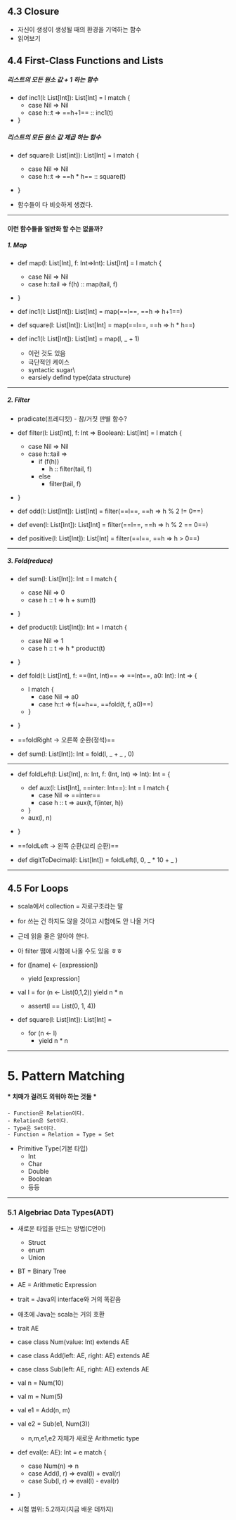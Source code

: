 ## 4.3 Closure 
- 자신이 생성이 생성될 때의 환경을 기억하는 함수
- 읽어보기

## 4.4 First-Class Functions and Lists
##### 리스트의 모든 원소 값 + 1 하는 함수
- def inc1(l: List[Int]): List[Int] = l match {
	- case Nil => Nil
	- case h::t => ==h+1== :: inc1(t)
- }

##### 리스트의 모든 원소 값 제곱 하는 함수
- def square(l: List[int]): List[Int] = l match {
	- case Nil => Nil
	- case h::t => ==h * h== :: square(t)
- } 

- 함수들이 다 비슷하게 생겼다.

---
#### 이런 함수들을 일반화 할 수는 없을까?
##### 1. Map
- def map(l: List[Int], f: Int=>Int): List[Int] = l match {
	- case Nil => Nil
	- case h::tail => f(h) :: map(tail, f)
- }

- def inc1(l: List[Int]): List[Int] = map(==l==, ==h => h+1==)
- def square(l: List[Int]): List[Int] = map(==l==, ==h => h * h==)

- def inc1(l: List[Int]): List[Int] = map(l, _ + 1)
	- 이런 것도 있음
	- 극단적인 케이스
	- syntactic sugar\
	- earsiely defind type(data structure)

---
##### 2. Filter
- pradicate(프레디킷) - 참/거짓 판별 함수?
- def filter(l: List[Int], f: Int => Boolean): List[Int] = l match {
	- case Nil => Nil
	- case h::tail => 
		- if (f(h))
			- h :: filter(tail, f)
		- else
			- filter(tail, f)
- }

- def odd(l: List[Int]): List[Int] = filter(==l==, ==h => h % 2 != 0==)
- def even(l: List[Int]): List[Int] = filter(==l==, ==h => h % 2 == 0==)

- def positive(l: List[Int]): List[Int] = filter(==l==, ==h => h > 0==)

---
##### 3. Fold(reduce)
- def sum(l: List[Int]): Int = l match { 
	- case Nil => 0 
	- case h :: t => h + sum(t)
- }

- def product(l: List[Int]): Int = l match {
	- case Nil => 1 
	- case h :: t => h * product(t) 
- }

- def fold(l: List[Int], f: ==(Int, Int)== => ==Int==, a0: Int): Int => {
	- l match {
		- case Nil => a0
		- case h::t => f(==h==, ==fold(t, f, a0)==)
	- } 
- }
- ==foldRight -> 오른쪽 순환(정석)==

- def sum(l: List[Int]): Int = fold(l, _ + _ , 0)

---
- def foldLeft(l: List[Int], n: Int, f: (Int, Int) => Int): Int = { 
	- def aux(l: List[Int], ==inter: Int==): Int = l match { 
		- case Nil => ==inter== 
		- case h :: t => aux(t, f(inter, h))
	- } 
	- aux(l, n)
- }
- ==foldLeft -> 왼쪽 순환(꼬리 순환)==

- def digitToDecimal(l: List[Int]) = foldLeft(l, 0, _ * 10 + _ )

---
## 4.5 For Loops
- scala에서 collection = 자료구조라는 말
- for 쓰는 건 하지도 않을 것이고 시험에도 안 나올 거다
- 근데 읽을 줄은 알아야 한다.
- 아 filter 땜에 시험에 나올 수도 있음 ㅎㅎ

- for ([name] <- [expression]) 
	- yield [expression]

- val l = for (n <- List(0,1,2)) yield n * n 
	- assert(l == List(0, 1, 4))

- def square(l: List[Int]): List[Int] = 
	- for (n <- l) 
		- yield n * n 

---
# 5. Pattern Matching

#### * 치매가 걸려도 외워야 하는 것들 *
	- Function은 Relation이다.
	- Relation은 Set이다.
	- Type은 Set이다.
	- Function = Relation = Type = Set

- Primitive Type(기본 타입)
	 - Int
	 - Char
	 - Double
	 - Boolean
	 - 등등

---
### 5.1 Algebriac Data Types(ADT)
- 새로운 타입을 만드는 방법(C언어)
	- Struct
	- enum
	- Union

- BT = Binary Tree
- AE = Arithmetic Expression

- trait = Java의 interface와 거의 똑같음
- 애초에 Java는 scala는 거의 호환

- trait AE

- case class Num(value: Int) extends AE
- case class Add(left: AE, right: AE) extends AE
- case class Sub(left: AE, right: AE) extends AE

- val n = Num(10)
- val m = Num(5)
- val e1 = Add(n, m)
- val e2 = Sub(e1, Num(3))
	- n,m,e1,e2 자체가 새로운 Arithmetic type

- def eval(e: AE): Int = e match { 
	- case Num(n) => n 
	- case Add(l, r) => eval(l) + eval(r) 
	- case Sub(l, r) => eval(l) - eval(r) 
- }

- 시험 범위: 5.2까지(지금 배운 데까지)